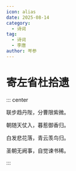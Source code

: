 ```yaml
---
icon: alias
date: 2025-08-14
category:
  - 诗词
tag:
  - 诗词
  - 李唐
author: 岑参
---
```


# 寄左省杜拾遗

<!-- more -->


::: center

联步趋丹陛，分曹限紫微。

朝随天仗入，暮惹御香归。

白发悲花落，青云羡鸟归。

圣朝无阙事，自觉谏书稀。

:::